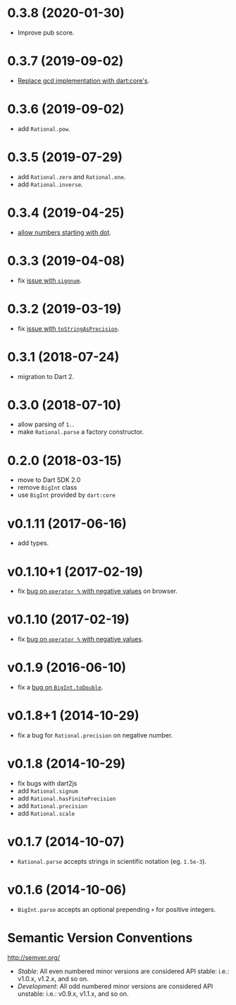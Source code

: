 # 0.3.8 (2020-01-30)

- Improve pub score.

# 0.3.7 (2019-09-02)

- [Replace gcd implementation with dart:core's](https://github.com/a14n/dart-rational/pull/23).

# 0.3.6 (2019-09-02)

- add `Rational.pow`.

# 0.3.5 (2019-07-29)

- add `Rational.zero` and `Rational.one`.
- add `Rational.inverse`.

# 0.3.4 (2019-04-25)

- [allow numbers starting with dot](https://github.com/a14n/dart-rational/issues/21).

# 0.3.3 (2019-04-08)

- fix [issue with `signnum`](https://github.com/a14n/dart-decimal/issues/21).

# 0.3.2 (2019-03-19)

- fix [issue with `toStringAsPrecision`](https://github.com/a14n/dart-decimal/issues/19).

# 0.3.1 (2018-07-24)

- migration to Dart 2.

# 0.3.0 (2018-07-10)

- allow parsing of `1.`.
- make `Rational.parse` a factory constructor.

# 0.2.0 (2018-03-15)

- move to Dart SDK 2.0
- remove `BigInt` class
- use `BigInt` provided by `dart:core`

# v0.1.11 (2017-06-16)

- add types.

# v0.1.10+1 (2017-02-19)

- fix [bug on `operator %` with negative values](https://github.com/a14n/dart-rational/issues/16) on browser.

# v0.1.10 (2017-02-19)

- fix [bug on `operator %` with negative values](https://github.com/a14n/dart-rational/issues/16).

# v0.1.9 (2016-06-10)

- fix a [bug on `BigInt.toDouble`](https://github.com/a14n/dart-rational/issues/14).

# v0.1.8+1 (2014-10-29)

- fix a bug for `Rational.precision` on negative number.

# v0.1.8 (2014-10-29)

- fix bugs with dart2js
- add `Rational.signum`
- add `Rational.hasFinitePrecision`
- add `Rational.precision`
- add `Rational.scale`

# v0.1.7 (2014-10-07)

- `Rational.parse` accepts strings in scientific notation (eg. `1.5e-3`).

# v0.1.6 (2014-10-06)

- `BigInt.parse` accepts an optional prepending `+` for positive integers.

# Semantic Version Conventions

http://semver.org/

- *Stable*:  All even numbered minor versions are considered API stable:
  i.e.: v1.0.x, v1.2.x, and so on.
- *Development*: All odd numbered minor versions are considered API unstable:
  i.e.: v0.9.x, v1.1.x, and so on.
